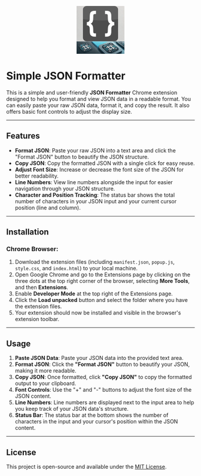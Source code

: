 <p align="center">
  <img src="https://github.com/arunwebber/json-parser/blob/main/images/icon_128.png" alt="JSON Parser Icon" width="128" height="128">
</p>


# Simple JSON Formatter

This is a simple and user-friendly **JSON Formatter** Chrome extension designed to help you format and view JSON data in a readable format. You can easily paste your raw JSON data, format it, and copy the result. It also offers basic font controls to adjust the display size.

---

## Features

- **Format JSON**: Paste your raw JSON into a text area and click the "Format JSON" button to beautify the JSON structure.
- **Copy JSON**: Copy the formatted JSON with a single click for easy reuse.
- **Adjust Font Size**: Increase or decrease the font size of the JSON for better readability.
- **Line Numbers**: View line numbers alongside the input for easier navigation through your JSON structure.
- **Character and Position Tracking**: The status bar shows the total number of characters in your JSON input and your current cursor position (line and column).

---

## Installation

### Chrome Browser:

1. Download the extension files (including `manifest.json`, `popup.js`, `style.css`, and `index.html`) to your local machine.
2. Open Google Chrome and go to the Extensions page by clicking on the three dots at the top right corner of the browser, selecting **More Tools**, and then **Extensions**.
3. Enable **Developer Mode** at the top right of the Extensions page.
4. Click the **Load unpacked** button and select the folder where you have the extension files.
5. Your extension should now be installed and visible in the browser's extension toolbar.

---

## Usage

1. **Paste JSON Data**: Paste your JSON data into the provided text area.
2. **Format JSON**: Click the **"Format JSON"** button to beautify your JSON, making it more readable.
3. **Copy JSON**: Once formatted, click **"Copy JSON"** to copy the formatted output to your clipboard.
4. **Font Controls**: Use the "+" and "-" buttons to adjust the font size of the JSON content.
5. **Line Numbers**: Line numbers are displayed next to the input area to help you keep track of your JSON data's structure.
6. **Status Bar**: The status bar at the bottom shows the number of characters in the input and your cursor's position within the JSON content.

---


## License

This project is open-source and available under the [MIT License](LICENSE).
